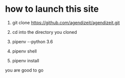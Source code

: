 # how to launch this site

1. git clone https://github.com/agendizeit/agendizeit.git

2. cd into the directory you cloned

3. pipenv --python 3.6

4. pipenv shell

5. pipenv install


you are good to go


